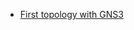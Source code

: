 - [First topology with GNS3](https://github.com/pcotret/networks-notes/blob/master/GNS3/first_topology.md)
